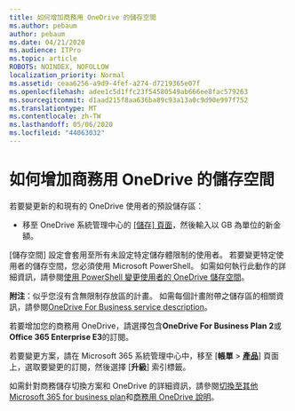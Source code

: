 ```yaml
---
title: 如何增加商務用 OneDrive 的儲存空間
ms.author: pebaum
author: pebaum
ms.date: 04/21/2020
ms.audience: ITPro
ms.topic: article
ROBOTS: NOINDEX, NOFOLLOW
localization_priority: Normal
ms.assetid: ceaa6256-a9d9-4fef-a274-d7219365e07f
ms.openlocfilehash: adee1c5d1ffc23f54580549ab666ee8fac579263
ms.sourcegitcommit: d1aad215f8aa636ba89c93a13a0c9d90e997f752
ms.translationtype: MT
ms.contentlocale: zh-TW
ms.lasthandoff: 05/06/2020
ms.locfileid: "44063032"
---
```

# <a name="how-to-increase-storage-in-onedrive-for-business"></a>如何增加商務用 OneDrive 的儲存空間

若要變更新的和現有的 OneDrive 使用者的預設儲存區：
  
- 移至 OneDrive 系統管理中心的 [[儲存] 頁面](https://admin.onedrive.com/?v=StorageSettings)，然後輸入以 GB 為單位的新金額。

[儲存空間] 設定會套用至所有未設定特定儲存體限制的使用者。 若要變更特定使用者的儲存空間，您必須使用 Microsoft PowerShell。 如需如何執行此動作的詳細資訊，請參閱[使用 PowerShell 變更使用者的 OneDrive 儲存空間](https://go.microsoft.com/fwlink/?linkid=866402)。

**附注**：似乎您沒有含無限制存放區的計畫。 如需每個計畫附帶之儲存區的相關資訊，請參閱[OneDrive For Business service description](https://go.microsoft.com/fwlink/p/?LinkID=826071)。
  
若要增加您的商務用 OneDrive，請選擇包含**OneDrive For Business Plan 2**或**Office 365 Enterprise E3**的訂閱。 
  
若要變更方案，請在 Microsoft 365 系統管理中心中，移至 [**帳單** \> **[產品](https://go.microsoft.com/fwlink/p/?linkid=842054)**] 頁面上，選取要變更的訂閱，然後選擇 [**升級**] 索引標籤。
  
如需針對商務儲存切換方案和 OneDrive 的詳細資訊，請參閱[切換至其他 Microsoft 365 for business plan](https://go.microsoft.com/fwlink/?LinkId=2031117)和[商務用 OneDrive 說明](https://go.microsoft.com/fwlink/p/?LinkId-2031122)。